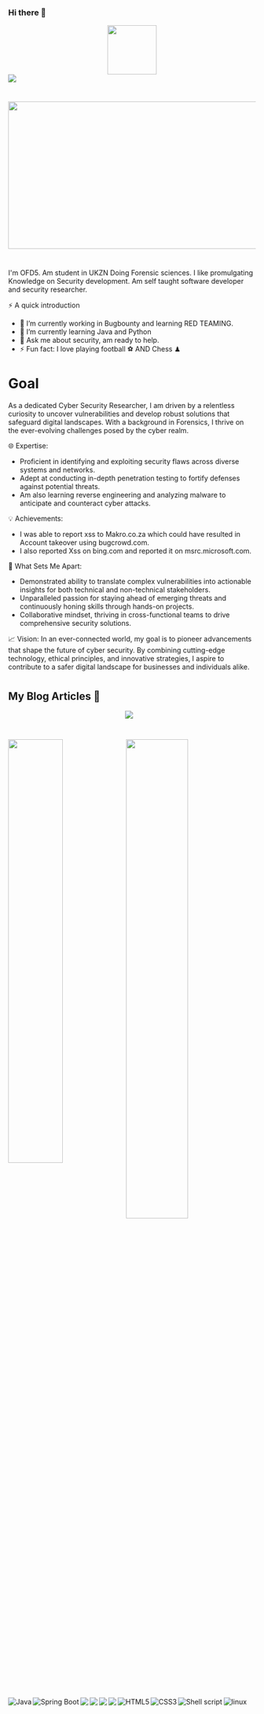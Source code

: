 ### Hi there 👋
<div id="header" align="center">
  <img src="https://media.giphy.com/media/M9gbBd9nbDrOTu1Mqx/giphy.gif" width="100"/>
</div>
<img src="https://readme-typing-svg.demolab.com?font=Fira+Code&pause=1000&width=435&lines=Hi+there!+It's+been+a+while" />

#


<div align="center">
  <img src="https://media.giphy.com/media/dWesBcTLavkZuG35MI/giphy.gif" width="600" height="300"/>
</div>

#
I'm OFD5. Am student in UKZN Doing Forensic sciences. I like promulgating Knowledge on Security development. Am self taught software developer and security researcher.


⚡ A quick introduction
- 🔭 I’m currently working in Bugbounty and learning RED TEAMING.
- 🌱 I’m currently learning Java and Python
- 💬 Ask me about security, am ready to help.
- ⚡ Fun fact: I love playing football ⚽ AND Chess ♟
  

# Goal
As a dedicated Cyber Security Researcher, I am driven by a relentless curiosity to uncover vulnerabilities and develop robust solutions that safeguard digital landscapes. With a background in Forensics, I thrive on the ever-evolving challenges posed by the cyber realm.

🌐 Expertise:
- Proficient in identifying and exploiting security flaws across diverse systems and networks.
- Adept at conducting in-depth penetration testing to fortify defenses against potential threats.
- Am also learning  reverse engineering and analyzing malware to anticipate and counteract cyber attacks.

💡 Achievements:

- I was able to report xss to Makro.co.za which could have resulted in Account takeover using bugcrowd.com.
- I also reported Xss on bing.com and reported it on msrc.microsoft.com. 

🚀 What Sets Me Apart:
- Demonstrated ability to translate complex vulnerabilities into actionable insights for both technical and non-technical stakeholders.
- Unparalleled passion for staying ahead of emerging threats and continuously honing skills through hands-on projects.
- Collaborative mindset, thriving in cross-functional teams to drive comprehensive security solutions.

📈 Vision:
In an ever-connected world, my goal is to pioneer advancements that shape the future of cyber security. By combining cutting-edge technology, ethical principles, and innovative strategies, I aspire to contribute to a safer digital landscape for businesses and individuals alike.


#
<h2 align="left"> My Blog Articles 💬</h2>
<p align="center" align='center'>
   <a target="_blank"href="https://medium.com/@OFD5"><img src="https://img.shields.io/badge/Medium%20-%231572B6.svg?&style=for-the-badge&logo=medium&logoColor=white" /></a>&nbsp;&nbsp;&nbsp;
  
 
</p>

#


<img align="left" width="47%" src="https://github-readme-stats.vercel.app/api?username=OFD5&show_icons=true&theme=radical" />


<img align="left" width="50%"  src="https://github-readme-stats.vercel.app/api/top-langs/?username=OFD5&layout=compact" />



<img align="left" src="https://img.shields.io/badge/Java-ED8B00?style=for-the-badge&logo=java&logoColor=white" alt="Java"/> 
<img align="left" src="https://img.shields.io/badge/String Boot-339933?style=for-the-badge&logo=Spring&logoColor=white" alt="Spring Boot"/>
<img align="left" src="https://img.shields.io/badge/c-%2300599C.svg?style=for-the-badge&logo=c&logoColor=white "/>

<img src="https://img.shields.io/badge/Linux-FCC624?style=for-the-badge&logo=linux&logoColor=black" alt="linux"/>

<img align="left" src="https://img.shields.io/badge/javascript-%23323330.svg?style=for-the-badge&logo=javascript&logoColor=%23F7DF1E "/>

<img align="left" src="https://img.shields.io/badge/php-%23777BB4.svg?style=for-the-badge&logo=php&logoColor=white "/>

<img align="left" src="https://img.shields.io/badge/python-3670A0?style=for-the-badge&logo=python&logoColor=ffdd54 "/>
<img align="left" src="https://img.shields.io/badge/HTML5-E34F26?style=for-the-badge&logo=HTML5&logoColor=white" alt="HTML5"/>
<img align="left" src="https://img.shields.io/badge/CSS3-1572B6?style=for-the-badge&logo=CSS3&logoColor=white" alt="CSS3"/>

<img alt="Shell script" align="left" src="https://img.shields.io/badge/shell_script-%23121011.svg?style=for-the-badge&logo=gnu-bash&logoColor=white "/>








